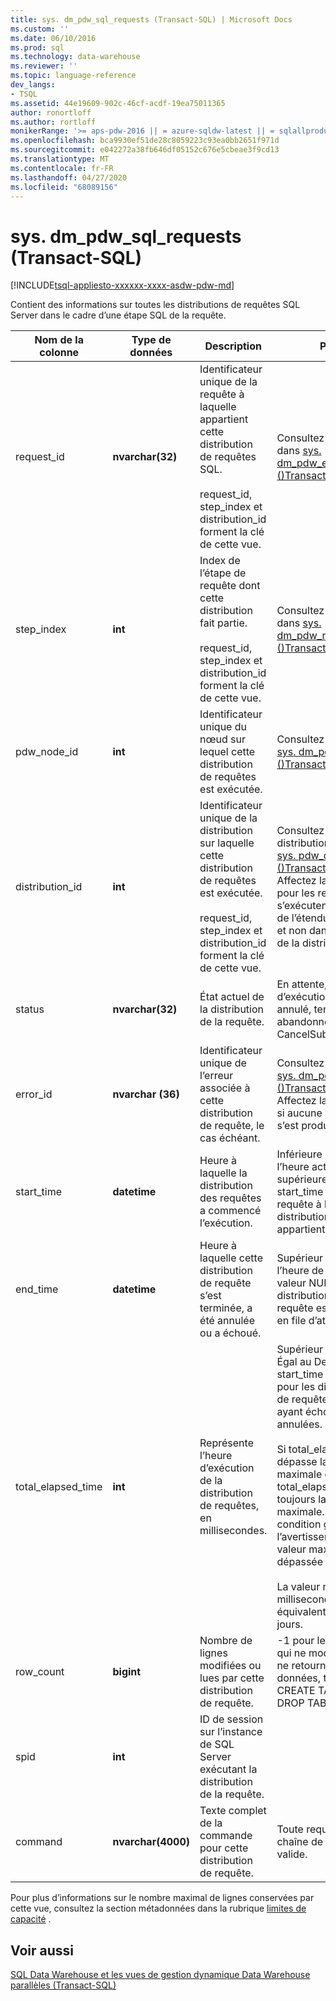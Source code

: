 ```yaml
---
title: sys. dm_pdw_sql_requests (Transact-SQL) | Microsoft Docs
ms.custom: ''
ms.date: 06/10/2016
ms.prod: sql
ms.technology: data-warehouse
ms.reviewer: ''
ms.topic: language-reference
dev_langs:
- TSQL
ms.assetid: 44e19609-902c-46cf-acdf-19ea75011365
author: ronortloff
ms.author: rortloff
monikerRange: '>= aps-pdw-2016 || = azure-sqldw-latest || = sqlallproducts-allversions'
ms.openlocfilehash: bca9930ef51de28c8059223c93ea0bb2651f971d
ms.sourcegitcommit: e042272a38fb646df05152c676e5cbeae3f9cd13
ms.translationtype: MT
ms.contentlocale: fr-FR
ms.lasthandoff: 04/27/2020
ms.locfileid: "68089156"
---
```

# <a name="sysdm_pdw_sql_requests-transact-sql"></a>sys. dm_pdw_sql_requests (Transact-SQL)
[!INCLUDE[tsql-appliesto-xxxxxx-xxxx-asdw-pdw-md](../../includes/tsql-appliesto-xxxxxx-xxxx-asdw-pdw-md.md)]

  Contient des informations sur toutes les distributions de requêtes SQL Server dans le cadre d’une étape SQL de la requête.  
  
|Nom de la colonne|Type de données|Description|Plage|  
|-----------------|---------------|-----------------|-----------|  
|request_id|**nvarchar(32)**|Identificateur unique de la requête à laquelle appartient cette distribution de requêtes SQL.<br /><br /> request_id, step_index et distribution_id forment la clé de cette vue.|Consultez request_id dans [sys. dm_pdw_exec_requests &#40;&#41;Transact-SQL ](../../relational-databases/system-dynamic-management-views/sys-dm-pdw-exec-requests-transact-sql.md).|  
|step_index|**int**|Index de l’étape de requête dont cette distribution fait partie.<br /><br /> request_id, step_index et distribution_id forment la clé de cette vue.|Consultez step_index dans [sys. dm_pdw_request_steps &#40;&#41;Transact-SQL ](../../relational-databases/system-dynamic-management-views/sys-dm-pdw-request-steps-transact-sql.md).|  
|pdw_node_id|**int**|Identificateur unique du nœud sur lequel cette distribution de requêtes est exécutée.|Consultez node_id dans [sys. dm_pdw_nodes &#40;&#41;Transact-SQL ](../../relational-databases/system-dynamic-management-views/sys-dm-pdw-nodes-transact-sql.md).|  
|distribution_id|**int**|Identificateur unique de la distribution sur laquelle cette distribution de requêtes est exécutée.<br /><br /> request_id, step_index et distribution_id forment la clé de cette vue.|Consultez distribution_id dans [sys. pdw_distributions &#40;&#41;Transact-SQL ](../../relational-databases/system-catalog-views/sys-pdw-distributions-transact-sql.md). Affectez la valeur-1 pour les requêtes qui s’exécutent au niveau de l’étendue du nœud, et non dans l’étendue de la distribution.|  
|status|**nvarchar(32)**|État actuel de la distribution de la requête.|En attente, en cours d’exécution, en échec, annulé, terminé, abandonné, CancelSubmitted|  
|error_id|**nvarchar (36)**|Identificateur unique de l’erreur associée à cette distribution de requête, le cas échéant.|Consultez error_id dans [sys. dm_pdw_errors &#40;&#41;Transact-SQL ](../../relational-databases/system-dynamic-management-views/sys-dm-pdw-errors-transact-sql.md). Affectez la valeur NULL si aucune erreur ne s’est produite.|  
|start_time|**datetime**|Heure à laquelle la distribution des requêtes a commencé l’exécution.|Inférieure ou égale à l’heure actuelle et supérieure ou égale à start_time de l’étape de requête à laquelle cette distribution de requête appartient|  
|end_time|**datetime**|Heure à laquelle cette distribution de requête s’est terminée, a été annulée ou a échoué.|Supérieur ou égal à l’heure de début, ou valeur NULL si la distribution de la requête est en cours ou en file d’attente.|  
|total_elapsed_time|**int**|Représente l’heure d’exécution de la distribution de requêtes, en millisecondes.|Supérieur ou égal à 0. Égal au Delta de start_time et end_time pour les distributions de requêtes terminées, ayant échoué ou annulées.<br /><br /> Si total_elapsed_time dépasse la valeur maximale d’un entier, total_elapsed_time sera toujours la valeur maximale. Cette condition génère l’avertissement « la valeur maximale a été dépassée ».<br /><br /> La valeur maximale en millisecondes est équivalente à 24,8 jours.|  
|row_count|**bigint**|Nombre de lignes modifiées ou lues par cette distribution de requête.|-1 pour les opérations qui ne modifient pas ou ne retournent pas de données, telles que CREATE TABLE et DROP TABLE.|  
|spid|**int**|ID de session sur l’instance de SQL Server exécutant la distribution de la requête.||  
|command|**nvarchar(4000)**|Texte complet de la commande pour cette distribution de requête.|Toute requête ou chaîne de requête valide.|  
  
 Pour plus d’informations sur le nombre maximal de lignes conservées par cette vue, consultez la section métadonnées dans la rubrique [limites de capacité](/azure/sql-data-warehouse/sql-data-warehouse-service-capacity-limits#metadata) .  
  
## <a name="see-also"></a>Voir aussi  
 [SQL Data Warehouse et les vues de gestion dynamique Data Warehouse parallèles &#40;Transact-SQL&#41;](../../relational-databases/system-dynamic-management-views/sql-and-parallel-data-warehouse-dynamic-management-views.md)  
  
  
